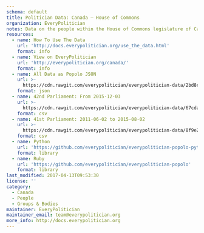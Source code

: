 ```yaml
---
schema: default
title: Politician Data: Canada — House of Commons
organization: EveryPolitician
notes: Data on the people within the House of Commons legislature of Canada.
resources:
  - name: How To Use The Data
    url: 'http://docs.everypolitician.org/use_the_data.html'
    format: info
  - name: View on EveryPolitician
    url: 'http://everypolitician.org/canada/'
    format: info
  - name: All Data as Popolo JSON
    url: >-
      https://cdn.rawgit.com/everypolitician/everypolitician-data/2bd8ced93728ce833b5f850cb3fd9a149b8c3fd1/data/Canada/Commons/ep-popolo-v1.0.json
    format: json
  - name: 42nd Parliament: From 2015-12-03
    url: >-
      https://cdn.rawgit.com/everypolitician/everypolitician-data/67cdab1b6c03314c45b5fe1323e2a2044113c4bd/data/Canada/Commons/term-42.csv
    format: csv
  - name: 41st Parliament: 2011-06-02 to 2015-08-02
    url: >-
      https://cdn.rawgit.com/everypolitician/everypolitician-data/8f9e28489715fd0c06d54431c13486b2270cd138/data/Canada/Commons/term-41.csv
    format: csv
  - name: Python
    url: 'https://github.com/everypolitician/everypolitician-popolo-python'
    format: library
  - name: Ruby
    url: 'https://github.com/everypolitician/everypolitician-popolo'
    format: library
last_modified: 2017-04-13T09:53:30
license: ''
category:
  - Canada
  - People
  - Groups & Bodies
maintainer: EveryPolitician
maintainer_email: team@everypolitician.org
more_info: http://docs.everypolitician.org
---
```

